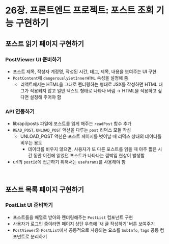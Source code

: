 # 26장. 프론트엔드 프로젝트: 포스트 조회 기능 구현하기

## 포스트 읽기 페이지 구현하기

### PostViewer UI 준비하기

- 포스트 제목, 작성자 계정명, 작성된 시간, 태그, 제목, 내용을 보여주는 UI 구현
- `PostContent`에 `dangerouslySetInnerHTML` 속성을 설정해 줌
    - 리액트에서는 HTML을 그대로 렌더링하는 형태로 JSX를 작성하면 HTML 태그가 적용되지 않고 일반 텍스트 형태로 나타나 버림 → HTML을 적용하고 싶다면 설정해 주어야 함

### API 연동하기

- lib/api/posts 파일에 포스트를 읽게 해주는 `readPost` 함수 추가
- `READ_POST`, `UNLOAD_POST` 액션을 다루는 `post` 리덕스 모듈 작성
    - UNLOAD_POST 액션은 포스트 페이지를 벗어날 때 리덕스 상태의 데이터를 비우는 용도
        - 데이터를 비우지 않으면, 사용자가 또 다른 포스트를 읽을 때 아주 짧은 시간 동안 이전에 읽었던 포스트가 나타나는 깜박임 현상이 발생함
- url의 `postId`에 접근하기 위해서는 `useParams`를 사용해야 함

<br>

## 포스트 목록 페이지 구현하기

### PostList UI 준비하기

- 포스트들을 배열로 받아와 렌더링해주는 `PostList` 컴포넌트 구현
- 사용자가 로그인 중이라면 페이지 상단 우측에 ‘새 글 작성하기’ 버튼 보여주기
- `PostViewer`와 `PostList`에서 공통적으로 사용되는 요소를 `SubInfo`, `Tags` 공통 컴포넌트로 분리하기